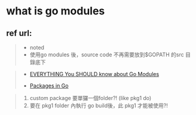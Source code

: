 # what is go modules

## ref url:

> - noted
> - 使用go modules 後，source code 不再需要放到$GOPATH 的src 目錄底下

>
> - [EVERYTHING You SHOULD know about Go Modules](https://www.youtube.com/watch?v=Z1VhG7cf83M)
>
> - [Packages in Go](https://www.youtube.com/watch?v=sf7f4QGkwfE)

> 1. custom package 要單玀一個folder?! (like pkg1 do)
> 2. 要在 pkg1 folder 內執行 go build後，此 pkg1 才能被使用?!
